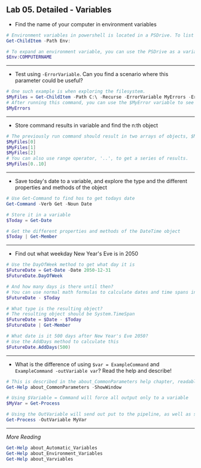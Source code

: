 ## Lab 05. Detailed - Variables

- Find the name of your computer in environment variables

```PowerShell
# Environment variables in powershell is located in a PSDrive. To list all environment variables, use the Get-ChildItem cmdlet
Get-ChildItem -Path Env:

# To expand an environment variable, you can use the PSDrive as a variable
$Env:COMPUTERNAME
```

---

- Test using `-ErrorVariable`. Can you find a scenario where this parameter could be useful?

```PowerShell
# One such example is when exploring the filesystem.
$MyFiles = Get-ChildItem -Path C:\ -Recurse -ErrorVariable MyErrors -ErrorAction SilentlyContinue
# After running this command, you can use the $MyError variable to see which folders you dont have access to, or write to a log.
$MyErrors
```

---

- Store command results in variable and find the n:th object

```PowerShell
# The previously run command should result in two arrays of objects, $MyFiles and $MyErrors. You can enumerate it using index numbers
$MyFiles[0]
$MyFiles[1]
$MyFiles[2]
# You can also use range operator, '..', to get a series of results.
$MyFiles[0..10]
```

---

- Save today's date to a variable, and explore the type and the different properties and methods of the object

```PowerShell
# Use Get-Command to find hos to get todays date
Get-Command -Verb Get -Noun Date

# Store it in a variable
$Today = Get-Date

# Get the different properties and methods of the DateTime object
$Today | Get-Member
```

---

- Find out what weekday New Year's Eve is in 2050

```PowerShell
# Use the DayOfWeek method to get what day it is
$FutureDate = Get-Date -Date 2050-12-31
$FutureDate.DayOfWeek

# And how many days is there until then?
# You can use normal math formulas to calculate dates and time spans in PowerShell
$FutureDate - $Today

# What type is the resulting object?
# The resulting object should be System.TimeSpan
$FutureDate = $Date - $Today
$FutureDate | Get-Member

# What date is it 500 days after New Year's Eve 2050?
# Use the AddDays method to calculate this
$FutureDate.AddDays(500)
```

---

- What is the difference of using `$var = ExampleCommand` and `ExampleCommand -outVariable var`? Read the help and describe!

```PowerShell
# This is described in the about_CommonParameters help chapter, readable using Get-Help. Optionally you may also add the -ShowWindow parameter to easier read and search help contents
Get-Help about_CommonParameters -ShowWindow

# Using $Variable = Command will force all output only to a variable
$MyVar = Get-Process

# Using the OutVariable will send out put to the pipeline, as well as storing it in a variable
Get-Process -OutVariable MyVar
```

---

*More Reading*

```PowerShell
Get-Help about_Automatic_Variables
Get-Help about_Environment_Variables
Get-Help about_Varviables
```

